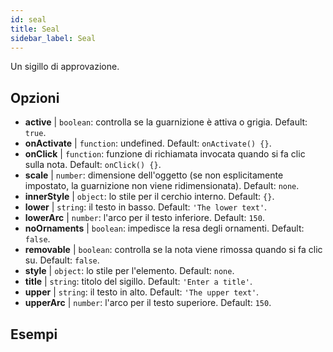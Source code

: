 ```yaml
---
id: seal 
title: Seal
sidebar_label: Seal
---
```


Un sigillo di approvazione.

## Opzioni

* __active__ | `boolean`: controlla se la guarnizione è attiva o grigia. Default: `true`.
* __onActivate__ | `function`: undefined. Default: `onActivate() {}`.
* __onClick__ | `function`: funzione di richiamata invocata quando si fa clic sulla nota. Default: `onClick() {}`.
* __scale__ | `number`: dimensione dell'oggetto (se non esplicitamente impostato, la guarnizione non viene ridimensionata). Default: `none`.
* __innerStyle__ | `object`: lo stile per il cerchio interno. Default: `{}`.
* __lower__ | `string`: il testo in basso. Default: `'The lower text'`.
* __lowerArc__ | `number`: l'arco per il testo inferiore. Default: `150`.
* __noOrnaments__ | `boolean`: impedisce la resa degli ornamenti. Default: `false`.
* __removable__ | `boolean`: controlla se la nota viene rimossa quando si fa clic su. Default: `false`.
* __style__ | `object`: lo stile per l'elemento. Default: `none`.
* __title__ | `string`: titolo del sigillo. Default: `'Enter a title'`.
* __upper__ | `string`: il testo in alto. Default: `'The upper text'`.
* __upperArc__ | `number`: l'arco per il testo superiore. Default: `150`.


## Esempi

```jsx live

```
